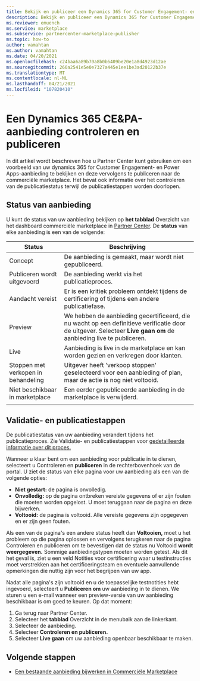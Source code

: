 ```yaml
---
title: Bekijk en publiceer een Dynamics 365 for Customer Engagement- en Power Apps-aanbieding voor Microsoft AppSource (Azure Marketplace).
description: Bekijk en publiceer een Dynamics 365 for Customer Engagement- en Power Apps-aanbieding voor Microsoft AppSource (Azure Marketplace).
ms.reviewer: emuench
ms.service: marketplace
ms.subservice: partnercenter-marketplace-publisher
ms.topic: how-to
author: vamahtan
ms.author: vamahtan
ms.date: 04/20/2021
ms.openlocfilehash: c24baa6a89b70a8b0b6409be20e1a8d4923d12ae
ms.sourcegitcommit: 260a2541e5e0e7327a445e1ee1be3ad20122b37e
ms.translationtype: MT
ms.contentlocale: nl-NL
ms.lasthandoff: 04/21/2021
ms.locfileid: "107820410"
---
```

# <a name="review-and-publish-a-dynamics-365-cepa-offer"></a>Een Dynamics 365 CE&PA-aanbieding controleren en publiceren

In dit artikel wordt beschreven hoe u Partner Center kunt gebruiken om een voorbeeld van uw dynamics 365 for Customer Engagement- en Power Apps-aanbieding te bekijken en deze vervolgens te publiceren naar de commerciële marketplace. Het bevat ook informatie over het controleren van de publicatiestatus terwijl de publicatiestappen worden doorlopen.

## <a name="offer-status"></a>Status van aanbieding

U kunt de status van uw aanbieding bekijken op **het tabblad** Overzicht van het dashboard commerciële marketplace in [Partner Center](https://partner.microsoft.com/dashboard/commercial-marketplace/overview). De **status** van elke aanbieding is een van de volgende:

| Status | Beschrijving |
| ------------ | ------------- |
| Concept | De aanbieding is gemaakt, maar wordt niet gepubliceerd. |
| Publiceren wordt uitgevoerd | De aanbieding werkt via het publicatieproces. |
| Aandacht vereist | Er is een kritiek probleem ontdekt tijdens de certificering of tijdens een andere publicatiefase. |
| Preview | We hebben de aanbieding gecertificeerd, die nu wacht op een definitieve verificatie door de uitgever. Selecteer **Live gaan om** de aanbieding live te publiceren. |
| Live | Aanbieding is live in de marketplace en kan worden gezien en verkregen door klanten. |
| Stoppen met verkopen in behandeling | Uitgever heeft 'verkoop stoppen' geselecteerd voor een aanbieding of plan, maar de actie is nog niet voltooid. |
| Niet beschikbaar in marketplace | Een eerder gepubliceerde aanbieding in de marketplace is verwijderd. |
|||

## <a name="validation-and-publishing-steps"></a>Validatie- en publicatiestappen

De publicatiestatus van uw aanbieding verandert tijdens het publicatieproces. Zie Validatie- en publicatiestappen voor [gedetailleerde informatie over dit proces.](review-publish-offer.md#validation-and-publishing-steps)

Wanneer u klaar bent om een aanbieding voor publicatie in te dienen, selecteert u Controleren en **publiceren** in de rechterbovenhoek van de portal. U ziet de status van elke pagina voor uw aanbieding als een van de volgende opties:

   - **Niet gestart:** de pagina is onvolledig.
   - **Onvolledig:** op de pagina ontbreken vereiste gegevens of er zijn fouten die moeten worden opgelost. U moet teruggaan naar de pagina en deze bijwerken.
   - **Voltooid:** de pagina is voltooid. Alle vereiste gegevens zijn opgegeven en er zijn geen fouten.

Als een van de pagina's een andere status heeft dan **Voltooien,** moet  u het probleem op die pagina oplossen en vervolgens terugkeren naar de pagina Controleren en publiceren om te bevestigen dat de status nu Voltooid **wordt weergegeven.** Sommige aanbiedingstypen moeten worden getest. Als dit het geval  is, ziet u een veld Notities voor certificering waar u testinstructies moet verstrekken aan het certificeringsteam en eventuele aanvullende opmerkingen die nuttig zijn voor het begrijpen van uw app.

Nadat alle pagina's zijn voltooid en u de toepasselijke testnotities hebt ingevoerd, selecteert u **Publiceren om** uw aanbieding in te dienen. We sturen u een e-mail wanneer een preview-versie van uw aanbieding beschikbaar is om goed te keuren. Op dat moment:

1. Ga terug naar Partner Center.
1. Selecteer het **tabblad** Overzicht in de menubalk aan de linkerkant.
1. Selecteer de aanbieding.
1. Selecteer **Controleren en publiceren.**
1. Selecteer **Live gaan** om uw aanbieding openbaar beschikbaar te maken.

## <a name="next-steps"></a>Volgende stappen

- [Een bestaande aanbieding bijwerken in Commerciële Marketplace](partner-center-portal/update-existing-offer.md)
